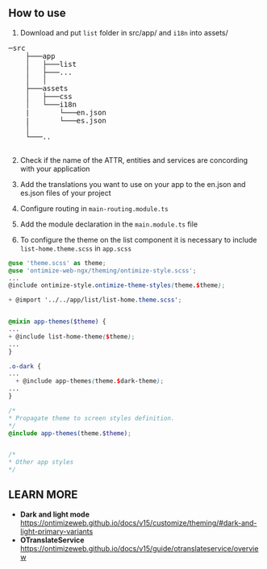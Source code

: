 ## How to use

1. Download and put `list` folder in src/app/ and `i18n` into assets/

<pre>
─src
    ├───app
    │   ├───list
    │   ├───...
    │   │
    ├───assets
    │   ├───css
    │   └───i18n
    |       └───en.json
    |       └───es.json
    │
    └───..

</pre>

2. Check if the name of the ATTR, entities and services are concording with your application

1. Add the translations you want to use on your app ​​to the en.json and es.json files of your project

1. Configure routing in `main-routing.module.ts`

1. Add the module declaration in the `main.module.ts` file

1. To configure the theme on the list component it is necessary to include `list-home.theme.scss` in `app.scss`

```app.scss
@use 'theme.scss' as theme;
@use 'ontimize-web-ngx/theming/ontimize-style.scss';
...
@include ontimize-style.ontimize-theme-styles(theme.$theme);

+ @import '../../app/list/list-home.theme.scss';


@mixin app-themes($theme) {
...
+ @include list-home-theme($theme);
...
}

.o-dark {
...
  + @include app-themes(theme.$dark-theme);
...
}

/*
* Propagate theme to screen styles definition.
*/
@include app-themes(theme.$theme);


/*
* Other app styles
*/

```

## LEARN MORE
* **Dark and light mode** https://ontimizeweb.github.io/docs/v15/customize/theming/#dark-and-light-primary-variants
* **OTranslateService** https://ontimizeweb.github.io/docs/v15/guide/otranslateservice/overview
